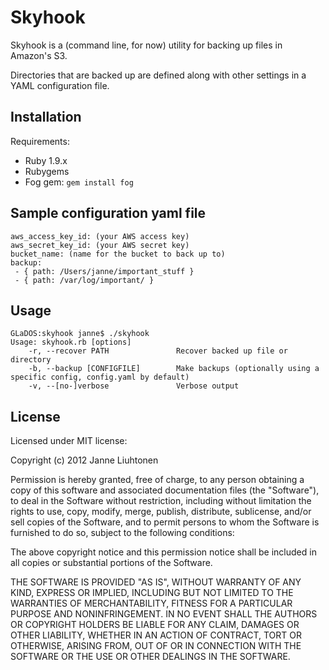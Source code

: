 # Skyhook

Skyhook is a (command line, for now) utility for backing up files in Amazon's S3. 

Directories that are backed up are defined along with other settings in a YAML configuration file.

## Installation

Requirements:
-	Ruby 1.9.x
-	Rubygems
-	Fog gem: `gem install fog`

## Sample configuration yaml file

	aws_access_key_id: (your AWS access key)
	aws_secret_key_id: (your AWS secret key)
	bucket_name: (name for the bucket to back up to)
	backup:
	 - { path: /Users/janne/important_stuff }
	 - { path: /var/log/important/ }

## Usage

	GLaDOS:skyhook janne$ ./skyhook 
	Usage: skyhook.rb [options]
    	-r, --recover PATH               Recover backed up file or directory
    	-b, --backup [CONFIGFILE]        Make backups (optionally using a specific config, config.yaml by default)
    	-v, --[no-]verbose               Verbose output

## License

Licensed under MIT license:

Copyright (c) 2012 Janne Liuhtonen

Permission is hereby granted, free of charge, to any person obtaining
a copy of this software and associated documentation files (the
"Software"), to deal in the Software without restriction, including
without limitation the rights to use, copy, modify, merge, publish,
distribute, sublicense, and/or sell copies of the Software, and to
permit persons to whom the Software is furnished to do so, subject to
the following conditions:

The above copyright notice and this permission notice shall be included
in all copies or substantial portions of the Software.

THE SOFTWARE IS PROVIDED "AS IS", WITHOUT WARRANTY OF ANY KIND,
EXPRESS OR IMPLIED, INCLUDING BUT NOT LIMITED TO THE WARRANTIES OF
MERCHANTABILITY, FITNESS FOR A PARTICULAR PURPOSE AND NONINFRINGEMENT.
IN NO EVENT SHALL THE AUTHORS OR COPYRIGHT HOLDERS BE LIABLE FOR ANY
CLAIM, DAMAGES OR OTHER LIABILITY, WHETHER IN AN ACTION OF CONTRACT,
TORT OR OTHERWISE, ARISING FROM, OUT OF OR IN CONNECTION WITH THE
SOFTWARE OR THE USE OR OTHER DEALINGS IN THE SOFTWARE.
